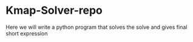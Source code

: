 # Kmap-Solver-repo
Here we will write a python program that solves the solve and gives final short expression
